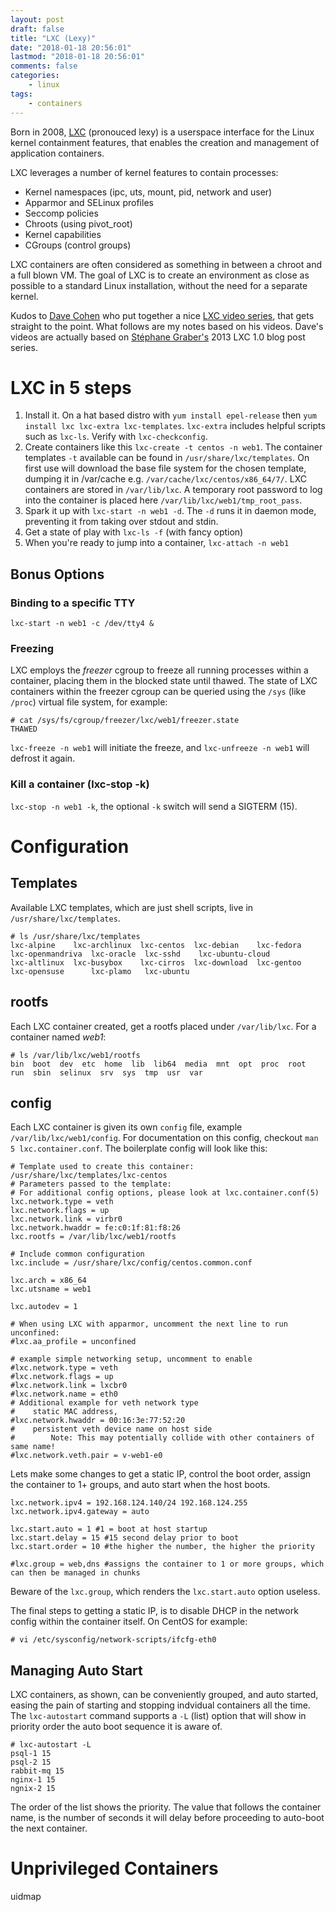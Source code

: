 ```yaml
---
layout: post
draft: false
title: "LXC (Lexy)"
date: "2018-01-18 20:56:01"
lastmod: "2018-01-18 20:56:01"
comments: false
categories:
    - linux
tags:
    - containers
---
```


Born in 2008, [LXC](https://linuxcontainers.org) (pronouced lexy) is a userspace interface for the Linux kernel containment features, that enables the creation and management of application containers.

LXC leverages a number of kernel features to contain processes:

-   Kernel namespaces (ipc, uts, mount, pid, network and user)
-   Apparmor and SELinux profiles
-   Seccomp policies
-   Chroots (using pivot_root)
-   Kernel capabilities
-   CGroups (control groups)

LXC containers are often considered as something in between a chroot and a full blown VM. The goal of LXC is to create an environment as close as possible to a standard Linux installation, without the need for a separate kernel.

Kudos to [Dave Cohen](https://twitter.com/tutorialinux) who put together a nice [LXC video series](https://www.youtube.com/playlist?list=PLtK75qxsQaMLwF_uCB_CK8wIE17D-afuJ), that gets straight to the point. What follows are my notes based on his videos. Dave's videos are actually based on [Stéphane Graber's](https://stgraber.org/2013/12/20/lxc-1-0-blog-post-series/) 2013 LXC 1.0 blog post series.

# LXC in 5 steps

1. Install it. On a hat based distro with `yum install epel-release` then `yum install lxc lxc-extra lxc-templates`. `lxc-extra` includes helpful scripts such as `lxc-ls`. Verify with `lxc-checkconfig`.
2. Create containers like this `lxc-create -t centos -n web1`. The container templates `-t` available can be found in `/usr/share/lxc/templates`. On first use will download the base file system for the chosen template, dumping it in /var/cache e.g. `/var/cache/lxc/centos/x86_64/7/`. LXC containers are stored in `/var/lib/lxc`. A temporary root password to log into the container is placed here `/var/lib/lxc/web1/tmp_root_pass`.
3. Spark it up with `lxc-start -n web1 -d`. The `-d` runs it in daemon mode, preventing it from taking over stdout and stdin.
4. Get a state of play with `lxc-ls -f` (with fancy option)
5. When you're ready to jump into a container, `lxc-attach -n web1`

## Bonus Options

### Binding to a specific TTY

    lxc-start -n web1 -c /dev/tty4 &

### Freezing

LXC employs the _freezer_ cgroup to freeze all running processes within a container, placing them in the blocked state until thawed. The state of LXC containers within the freezer cgroup can be queried using the `/sys` (like `/proc`) virtual file system, for example:

    # cat /sys/fs/cgroup/freezer/lxc/web1/freezer.state
    THAWED

`lxc-freeze -n web1` will initiate the freeze, and `lxc-unfreeze -n web1` will defrost it again.

### Kill a container (lxc-stop -k)

`lxc-stop -n web1 -k`, the optional `-k` switch will send a SIGTERM (15).

# Configuration

## Templates

Available LXC templates, which are just shell scripts, live in `/usr/share/lxc/templates`.

    # ls /usr/share/lxc/templates
    lxc-alpine    lxc-archlinux  lxc-centos  lxc-debian    lxc-fedora  lxc-openmandriva  lxc-oracle  lxc-sshd    lxc-ubuntu-cloud
    lxc-altlinux  lxc-busybox    lxc-cirros  lxc-download  lxc-gentoo  lxc-opensuse      lxc-plamo   lxc-ubuntu

## rootfs

Each LXC container created, get a rootfs placed under `/var/lib/lxc`. For a container named _web1_:

    # ls /var/lib/lxc/web1/rootfs
    bin  boot  dev  etc  home  lib  lib64  media  mnt  opt  proc  root  run  sbin  selinux  srv  sys  tmp  usr  var

## config

Each LXC container is given its own `config` file, example `/var/lib/lxc/web1/config`. For documentation on this config, checkout `man 5 lxc.container.conf`. The boilerplate config will look like this:

    # Template used to create this container: /usr/share/lxc/templates/lxc-centos
    # Parameters passed to the template:
    # For additional config options, please look at lxc.container.conf(5)
    lxc.network.type = veth
    lxc.network.flags = up
    lxc.network.link = virbr0
    lxc.network.hwaddr = fe:c0:1f:81:f8:26
    lxc.rootfs = /var/lib/lxc/web1/rootfs

    # Include common configuration
    lxc.include = /usr/share/lxc/config/centos.common.conf

    lxc.arch = x86_64
    lxc.utsname = web1

    lxc.autodev = 1

    # When using LXC with apparmor, uncomment the next line to run unconfined:
    #lxc.aa_profile = unconfined

    # example simple networking setup, uncomment to enable
    #lxc.network.type = veth
    #lxc.network.flags = up
    #lxc.network.link = lxcbr0
    #lxc.network.name = eth0
    # Additional example for veth network type
    #    static MAC address,
    #lxc.network.hwaddr = 00:16:3e:77:52:20
    #    persistent veth device name on host side
    #        Note: This may potentially collide with other containers of same name!
    #lxc.network.veth.pair = v-web1-e0

Lets make some changes to get a static IP, control the boot order, assign the container to 1+ groups, and auto start when the host boots.

    lxc.network.ipv4 = 192.168.124.140/24 192.168.124.255
    lxc.network.ipv4.gateway = auto

    lxc.start.auto = 1 #1 = boot at host startup
    lxc.start.delay = 15 #15 second delay prior to boot
    lxc.start.order = 10 #the higher the number, the higher the priority

    #lxc.group = web,dns #assigns the container to 1 or more groups, which can then be managed in chunks

Beware of the `lxc.group`, which renders the `lxc.start.auto` option useless.

The final steps to getting a static IP, is to disable DHCP in the network config within the container itself. On CentOS for example:

    # vi /etc/sysconfig/network-scripts/ifcfg-eth0

## Managing Auto Start

LXC containers, as shown, can be conveniently grouped, and auto started, easing the pain of starting and stopping indvidual containers all the time. The `lxc-autostart` command supports a `-L` (list) option that will show in priority order the auto boot sequence it is aware of.

    # lxc-autostart -L
    psql-1 15
    psql-2 15
    rabbit-mq 15
    nginx-1 15
    ngnix-2 15

The order of the list shows the priority. The value that follows the container name, is the number of seconds it will delay before proceeding to auto-boot the next container.

# Unprivileged Containers

uidmap
